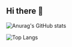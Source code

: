 ## Hi there 👋

![Anurag's GitHub stats](https://github-readme-stats.vercel.app/api?username=Jezhora&show_icons=true&theme=radical)

![Top Langs](https://github-readme-stats.vercel.app/api/top-langs/?username=Jezhora&layout=compact)
